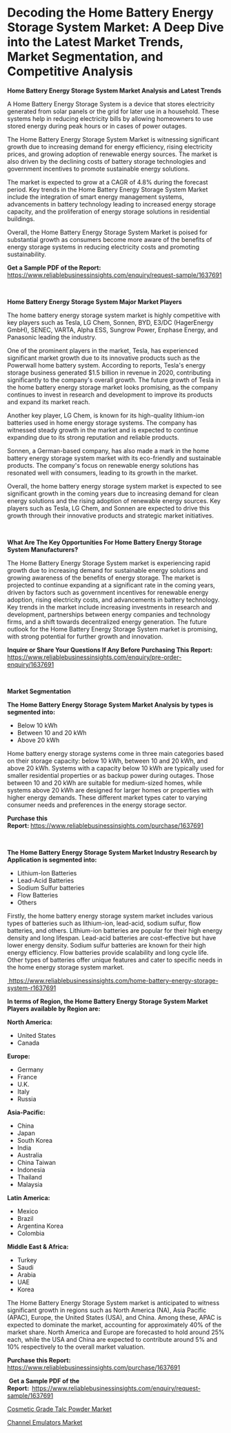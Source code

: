 <p><h1>Decoding the Home Battery Energy Storage System Market: A Deep Dive into the Latest Market Trends, Market Segmentation, and Competitive Analysis</h1></p><p><strong>Home Battery Energy Storage System Market Analysis and Latest Trends</strong></p>
<p><p>A Home Battery Energy Storage System is a device that stores electricity generated from solar panels or the grid for later use in a household. These systems help in reducing electricity bills by allowing homeowners to use stored energy during peak hours or in cases of power outages.</p><p>The Home Battery Energy Storage System Market is witnessing significant growth due to increasing demand for energy efficiency, rising electricity prices, and growing adoption of renewable energy sources. The market is also driven by the declining costs of battery storage technologies and government incentives to promote sustainable energy solutions.</p><p>The market is expected to grow at a CAGR of 4.8% during the forecast period. Key trends in the Home Battery Energy Storage System Market include the integration of smart energy management systems, advancements in battery technology leading to increased energy storage capacity, and the proliferation of energy storage solutions in residential buildings.</p><p>Overall, the Home Battery Energy Storage System Market is poised for substantial growth as consumers become more aware of the benefits of energy storage systems in reducing electricity costs and promoting sustainability.</p></p>
<p><strong>Get a Sample PDF of the Report:&nbsp;</strong> <a href="https://www.reliablebusinessinsights.com/enquiry/request-sample/1637691">https://www.reliablebusinessinsights.com/enquiry/request-sample/1637691</a></p>
<p>&nbsp;</p>
<p><strong>Home Battery Energy Storage System Major Market Players</strong></p>
<p><p>The home battery energy storage system market is highly competitive with key players such as Tesla, LG Chem, Sonnen, BYD, E3/DC (HagerEnergy GmbH), SENEC, VARTA, Alpha ESS, Sungrow Power, Enphase Energy, and Panasonic leading the industry. </p><p>One of the prominent players in the market, Tesla, has experienced significant market growth due to its innovative products such as the Powerwall home battery system. According to reports, Tesla's energy storage business generated $1.5 billion in revenue in 2020, contributing significantly to the company's overall growth. The future growth of Tesla in the home battery energy storage market looks promising, as the company continues to invest in research and development to improve its products and expand its market reach.</p><p>Another key player, LG Chem, is known for its high-quality lithium-ion batteries used in home energy storage systems. The company has witnessed steady growth in the market and is expected to continue expanding due to its strong reputation and reliable products.</p><p>Sonnen, a German-based company, has also made a mark in the home battery energy storage system market with its eco-friendly and sustainable products. The company's focus on renewable energy solutions has resonated well with consumers, leading to its growth in the market.</p><p>Overall, the home battery energy storage system market is expected to see significant growth in the coming years due to increasing demand for clean energy solutions and the rising adoption of renewable energy sources. Key players such as Tesla, LG Chem, and Sonnen are expected to drive this growth through their innovative products and strategic market initiatives.</p></p>
<p>&nbsp;</p>
<p><strong>What Are The Key Opportunities For Home Battery Energy Storage System Manufacturers?</strong></p>
<p><p>The Home Battery Energy Storage System market is experiencing rapid growth due to increasing demand for sustainable energy solutions and growing awareness of the benefits of energy storage. The market is projected to continue expanding at a significant rate in the coming years, driven by factors such as government incentives for renewable energy adoption, rising electricity costs, and advancements in battery technology. Key trends in the market include increasing investments in research and development, partnerships between energy companies and technology firms, and a shift towards decentralized energy generation. The future outlook for the Home Battery Energy Storage System market is promising, with strong potential for further growth and innovation.</p></p>
<p><strong>Inquire or Share Your Questions If Any Before Purchasing This Report:</strong> <a href="https://www.reliablebusinessinsights.com/enquiry/pre-order-enquiry/1637691">https://www.reliablebusinessinsights.com/enquiry/pre-order-enquiry/1637691</a></p>
<p>&nbsp;</p>
<p><strong>Market Segmentation</strong></p>
<p><strong>The Home Battery Energy Storage System Market Analysis by types is segmented into:</strong></p>
<p><ul><li>Below 10 kWh</li><li>Between 10 and 20 kWh</li><li>Above 20 kWh</li></ul></p>
<p><p>Home battery energy storage systems come in three main categories based on their storage capacity: below 10 kWh, between 10 and 20 kWh, and above 20 kWh. Systems with a capacity below 10 kWh are typically used for smaller residential properties or as backup power during outages. Those between 10 and 20 kWh are suitable for medium-sized homes, while systems above 20 kWh are designed for larger homes or properties with higher energy demands. These different market types cater to varying consumer needs and preferences in the energy storage sector.</p></p>
<p><strong>Purchase this Report:&nbsp;</strong><a href="https://www.reliablebusinessinsights.com/purchase/1637691">https://www.reliablebusinessinsights.com/purchase/1637691</a></p>
<p>&nbsp;</p>
<p><strong>The Home Battery Energy Storage System Market Industry Research by Application is segmented into:</strong></p>
<p><ul><li>Lithium-Ion Batteries</li><li>Lead-Acid Batteries</li><li>Sodium Sulfur batteries</li><li>Flow Batteries</li><li>Others</li></ul></p>
<p><p>Firstly, the home battery energy storage system market includes various types of batteries such as lithium-ion, lead-acid, sodium sulfur, flow batteries, and others. Lithium-ion batteries are popular for their high energy density and long lifespan. Lead-acid batteries are cost-effective but have lower energy density. Sodium sulfur batteries are known for their high energy efficiency. Flow batteries provide scalability and long cycle life. Other types of batteries offer unique features and cater to specific needs in the home energy storage system market.</p></p>
<p><a href="https://www.reliablebusinessinsights.com/home-battery-energy-storage-system-r1637691">&nbsp;https://www.reliablebusinessinsights.com/home-battery-energy-storage-system-r1637691</a></p>
<p><strong>In terms of Region, the Home Battery Energy Storage System Market Players available by Region are:</strong></p>
<p>
    <p> <strong> North America: </strong>
        <ul>
            <li>United States</li>
            <li>Canada</li>
        </ul>
        </p> 
    <p> <strong> Europe: </strong>
        <ul>
            <li>Germany</li>
            <li>France</li>
            <li>U.K.</li>
            <li>Italy</li>
            <li>Russia</li>
        </ul>
        </p> 
    <p> <strong> Asia-Pacific: </strong>
        <ul>
            <li>China</li>
            <li>Japan</li>
            <li>South Korea</li>
            <li>India</li>
            <li>Australia</li>
            <li>China Taiwan</li>
            <li>Indonesia</li>
            <li>Thailand</li>
            <li>Malaysia</li>
        </ul>
        </p> 
    <p> <strong> Latin America: </strong>
        <ul>
            <li>Mexico</li>
            <li>Brazil</li>
            <li>Argentina Korea</li>
            <li>Colombia</li>
        </ul>
        </p> 
    <p> <strong> Middle East & Africa: </strong>
        <ul>
            <li>Turkey</li>
            <li>Saudi</li>
            <li>Arabia</li>
            <li>UAE</li>
            <li>Korea</li>
        </ul>
    </p>
    </p>
<p><p>The Home Battery Energy Storage System market is anticipated to witness significant growth in regions such as North America (NA), Asia Pacific (APAC), Europe, the United States (USA), and China. Among these, APAC is expected to dominate the market, accounting for approximately 40% of the market share. North America and Europe are forecasted to hold around 25% each, while the USA and China are expected to contribute around 5% and 10% respectively to the overall market valuation.</p></p>
<p><strong>Purchase this Report: </strong><a href="https://www.reliablebusinessinsights.com/purchase/1637691">https://www.reliablebusinessinsights.com/purchase/1637691</a></p>
<p>&nbsp;<strong>Get a Sample PDF of the Report:&nbsp;&nbsp;</strong><a href="https://www.reliablebusinessinsights.com/enquiry/request-sample/1637691">https://www.reliablebusinessinsights.com/enquiry/request-sample/1637691</a></p>
<p><strong></strong></p>
<p><p><a href="https://www.linkedin.com/pulse/insights-cosmetic-grade-talc-powder-market-players-size-geographical-4x4df?trackingId=gY0gNbq6TwGyOQx2p5AqvQ%3D%3D">Cosmetic Grade Talc Powder Market</a></p><p><a href="https://www.linkedin.com/pulse/global-channel-emulators-industry-types-applications-market-players-fm6sf?trackingId=tyf76PKvR6qmbTpU9DDAmQ%3D%3D">Channel Emulators Market</a></p></p>